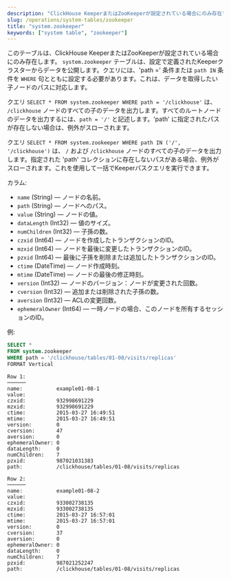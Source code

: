 ```yaml
---
description: "ClickHouse KeeperまたはZooKeeperが設定されている場合にのみ存在するシステムテーブルです。設定で定義されたKeeperクラスターからデータを公開します。"
slug: /operations/system-tables/zookeeper
title: "system.zookeeper"
keywords: ["system table", "zookeeper"]
---
```


このテーブルは、ClickHouse KeeperまたはZooKeeperが設定されている場合にのみ存在します。 `system.zookeeper` テーブルは、設定で定義されたKeeperクラスターからデータを公開します。クエリには、'path =' 条件または `path IN` 条件を `WHERE` 句とともに設定する必要があります。これは、データを取得したい子ノードのパスに対応します。

クエリ `SELECT * FROM system.zookeeper WHERE path = '/clickhouse'` は、 `/clickhouse` ノードのすべての子のデータを出力します。すべてのルートノードのデータを出力するには、`path = '/'` と記述します。'path' に指定されたパスが存在しない場合は、例外がスローされます。

クエリ `SELECT * FROM system.zookeeper WHERE path IN ('/', '/clickhouse')` は、 `/` および `/clickhouse` ノードのすべての子のデータを出力します。指定された 'path' コレクションに存在しないパスがある場合、例外がスローされます。これを使用して一括でKeeperパスクエリを実行できます。

カラム:

- `name` (String) — ノードの名前。
- `path` (String) — ノードへのパス。
- `value` (String) — ノードの値。
- `dataLength` (Int32) — 値のサイズ。
- `numChildren` (Int32) — 子孫の数。
- `czxid` (Int64) — ノードを作成したトランザクションのID。
- `mzxid` (Int64) — ノードを最後に変更したトランザクションのID。
- `pzxid` (Int64) — 最後に子孫を削除または追加したトランザクションのID。
- `ctime` (DateTime) — ノード作成時刻。
- `mtime` (DateTime) — ノードの最後の修正時刻。
- `version` (Int32) — ノードのバージョン：ノードが変更された回数。
- `cversion` (Int32) — 追加または削除された子孫の数。
- `aversion` (Int32) — ACLの変更回数。
- `ephemeralOwner` (Int64) — 一時ノードの場合、このノードを所有するセッションのID。

例:

``` sql
SELECT *
FROM system.zookeeper
WHERE path = '/clickhouse/tables/01-08/visits/replicas'
FORMAT Vertical
```

``` text
Row 1:
──────
name:           example01-08-1
value:
czxid:          932998691229
mzxid:          932998691229
ctime:          2015-03-27 16:49:51
mtime:          2015-03-27 16:49:51
version:        0
cversion:       47
aversion:       0
ephemeralOwner: 0
dataLength:     0
numChildren:    7
pzxid:          987021031383
path:           /clickhouse/tables/01-08/visits/replicas

Row 2:
──────
name:           example01-08-2
value:
czxid:          933002738135
mzxid:          933002738135
ctime:          2015-03-27 16:57:01
mtime:          2015-03-27 16:57:01
version:        0
cversion:       37
aversion:       0
ephemeralOwner: 0
dataLength:     0
numChildren:    7
pzxid:          987021252247
path:           /clickhouse/tables/01-08/visits/replicas
```
